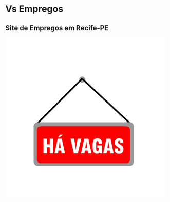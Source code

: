 # Vs Empregos
## Site de Empregos em Recife-PE


![gif job](https://github.com/valdanosimao/vsempregos/blob/main/vagas.gif)
